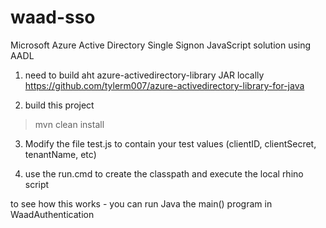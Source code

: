 waad-sso
========

Microsoft Azure Active Directory Single Signon JavaScript solution using AADL

1) need to build aht azure-activedirectory-library JAR locally 
https://github.com/tylerm007/azure-activedirectory-library-for-java

2) build this project
>mvn clean install

3) Modify the file test.js to contain your test values (clientID, clientSecret, tenantName, etc)

4) use the run.cmd to create the classpath and execute the local rhino script


to see how this works - you can run Java the main() program in WaadAuthentication

